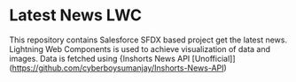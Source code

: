 # Latest News LWC

This repository contains Salesforce SFDX based project get the latest news. Lightning Web Components is used to achieve visualization of data and images. Data is fetched using {Inshorts News API [Unofficial]](https://github.com/cyberboysumanjay/Inshorts-News-API)

